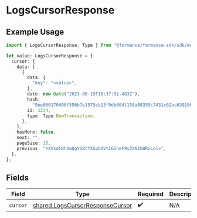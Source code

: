 # LogsCursorResponse

## Example Usage

```typescript
import { LogsCursorResponse, Type } from "@formance/formance-sdk/sdk/models/shared";

let value: LogsCursorResponse = {
  cursor: {
    data: [
      {
        data: {
          "key": "<value>",
        },
        date: new Date("2023-06-19T18:37:51.483Z"),
        hash:
          "9ee060170400f556b7e1575cb13f9db004f150a08355c7431c62bc639166431e",
        id: 1234,
        type: Type.NewTransaction,
      },
    ],
    hasMore: false,
    next: "",
    pageSize: 15,
    previous: "YXVsdCBhbmQgYSBtYXhpbXVtIG1heF9yZXN1bHRzLol=",
  },
};
```

## Fields

| Field                                                                                     | Type                                                                                      | Required                                                                                  | Description                                                                               |
| ----------------------------------------------------------------------------------------- | ----------------------------------------------------------------------------------------- | ----------------------------------------------------------------------------------------- | ----------------------------------------------------------------------------------------- |
| `cursor`                                                                                  | [shared.LogsCursorResponseCursor](../../../sdk/models/shared/logscursorresponsecursor.md) | :heavy_check_mark:                                                                        | N/A                                                                                       |
